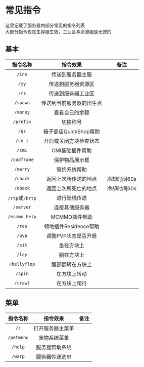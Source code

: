 # 常见指令

这里记载了服务器内部分常见的指令列表  
大部分指令仅在生存服生效，工业区与资源服是无效的

## 基本

|  指令名称   |      指令效果               |          备注                |
| :---------: | :-------------------------: | :--------------------------: |
|  `/ins`|传送到服务器主服||
|  `/zy`|传送到服务器资源区||
|  `/rs`|传送到服务器工业区||
|  `/spawn`|传送到当前服务器的出生点||
|  `/money`|查看自己的余额||
|  `/prefix`|切换称号||
|  `/qs`|箱子商店QuickShop帮助||
|  `/co i`|开启或关闭方块检查状态||
|  `/cmi`|CMI基础插件帮助||
|  `/codframe`|保护物品展示框||
|  `/marry`|誓约系统帮助||
|  `/cback`|返回上次所传送的地点|冷却时间60s|
|  `/dback`|返回上次所死亡的地点|冷却时间60s|
|  `/rtp`或`/brtp`|进行随机传送||
|  `/server`|连接其他服务器||
|  `/mcmmo help`|MCMMO插件帮助||
|  `/res`|领地插件Residence帮助||
|  `/pvp`|调整PVP状态是否开启||
|  `/sit`|坐在方块上||
|  `/lay`|躺在方块上||
|  `/bellyflop`|腹部翻转在方块上||
|  `/spin`|在方块上转动||
|  `/crawl`|在方块上爬行||

## 菜单

|  指令名称   |      指令效果               |          备注                |
| :---------: | :-------------------------: | :--------------------------: |
|  `/c`|打开服务器主菜单||
|  `/petmenu`|宠物系统菜单||
|  `/help`|服务器帮助系统||
|  `/warp`|服务器传送选单||